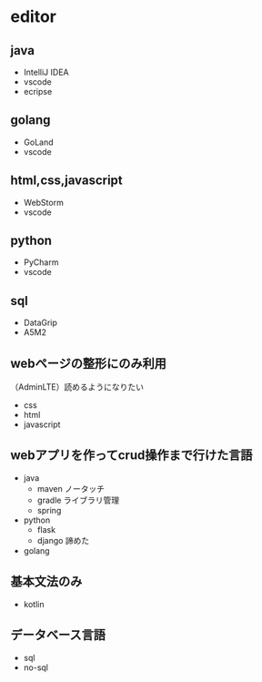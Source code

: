 # editor

## java

- IntelliJ IDEA
- vscode
- ecripse

## golang

- GoLand
- vscode

## html,css,javascript

- WebStorm
- vscode

## python

- PyCharm
- vscode

## sql

- DataGrip
- A5M2

## webページの整形にのみ利用

（AdminLTE）読めるようになりたい

- css
- html
- javascript

## webアプリを作ってcrud操作まで行けた言語

- java
  - maven ノータッチ
  - gradle ライブラリ管理
  - spring
- python
  - flask
  - django 諦めた
- golang

## 基本文法のみ

- kotlin

## データベース言語

- sql
- no-sql
